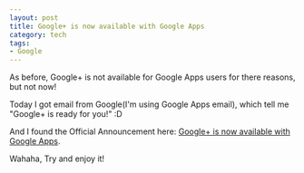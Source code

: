 ```yaml
--- 
layout: post
title: Google+ is now available with Google Apps
category: tech
tags: 
- Google
---
```

As before, Google+ is not available for Google Apps users for there reasons, but not now!

Today I got email from Google(I'm using Google Apps email), which tell me "Google+ is ready for you!" :D

And I found the Official Announcement here: [Google+ is now available with Google Apps](http://googleenterprise.blogspot.com/2011/10/google-is-now-available-with-google.html).

Wahaha, Try and enjoy it!
